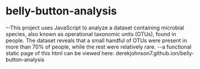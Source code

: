 # belly-button-analysis

--This project uses JavaScript to analyze a dataset containing microbial species, also known as operational taxonomic units (OTUs), found in people. The dataset reveals that a small handful of OTUs were present in more than 70% of people, while the rest were relatively rare.
--a functional static page of this html can be viewed here: derekjohnson7.github.ion/belly-button-analysis
